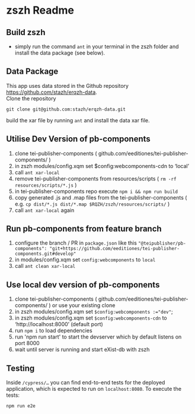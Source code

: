# zszh Readme


## Build zszh
* simply run the command `ant` in your terminal in the zszh folder and install the data package (see below).
  
## Data Package
This app uses data stored in the Github repository https://github.com/stazh/erqzh-data.   
Clone the repository 
```
git clone git@github.com:stazh/erqzh-data.git
``` 
build the xar file by running `ant` and install the data xar file. 
  
## Utilise Dev Version of pb-components

1. clone tei-publisher-components ( github.com/eeditiones/tei-publisher-components/ )
1. in zszh modules/config.xqm set $config:webcomponents-cdn to ‘local’ 
1. call `ant xar-local`
1. remove tei-publisher-components from resources/scripts ( `rm -rf resources/scripts/*.js` )
1. in tei-publisher-components repo execute `npm i && npm run build` 
1. copy generated .js and .map files from the tei-publisher-components ( e.g. `cp dist/*.js dist/*.map $RQZH/zszh/resources/scripts/` )
1. call `ant xar-local` again

## Run pb-components from feature branch

1. configure the branch / PR in `package.json` like this `"@teipublisher/pb-components": "git+https://github.com/eeditiones/tei-publisher-components.git#develop"` 
1. in modules/config.xqm set `config:webcomponents` to `local`
2. call `ant clean xar-local`

## Use local dev version of pb-components

1. clone tei-publisher-components ( github.com/eeditiones/tei-publisher-components/ ) or use
your existing clone
1. in zszh modules/config.xqm set `$config:webcomponents :="dev"`;
1. in zszh modules/config.xqm set `$config:webcomponents-cdn` to ‘http://localhost:8000’ (default port)
1. run `npm i` to load dependencies
1. run 'npm run start' to start the devserver which by default listens on port 8000
1. wait until server is running and start eXist-db with zszh 


## Testing

Inside `/cypress/…` you can find end-to-end tests for the deployed application, which is expected to run on `localhost:8080`. To execute the tests:

```shell
npm run e2e
```